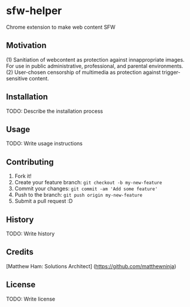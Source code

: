 # sfw-helper
Chrome extension to make web content SFW


## Motivation 
(1) Sanitiation of webcontent as protection against innappropriate images. For use in public administrative, professional, and parental environments.
(2) User-chosen censorship of multimedia as protection against trigger-sensitive content. 

## Installation

TODO: Describe the installation process

## Usage

TODO: Write usage instructions

## Contributing

1. Fork it!
2. Create your feature branch: `git checkout -b my-new-feature`
3. Commit your changes: `git commit -am 'Add some feature'`
4. Push to the branch: `git push origin my-new-feature`
5. Submit a pull request :D

## History

TODO: Write history

## Credits

[Matthew Ham: Solutions Architect] (https://github.com/matthewninja)

## License

TODO: Write license
